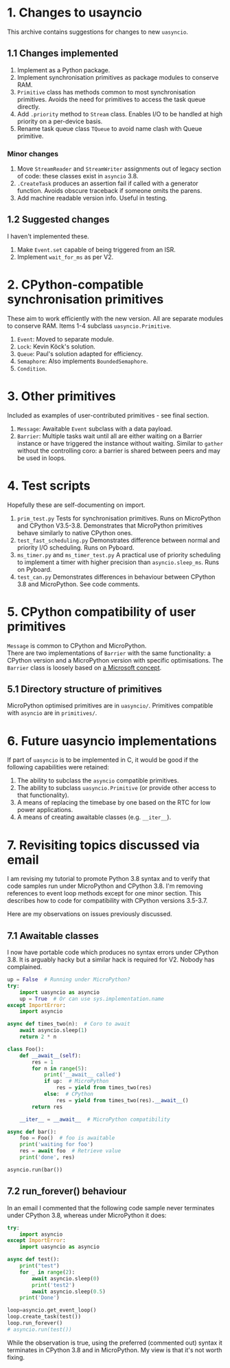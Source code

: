 # 1. Changes to usayncio

This archive contains suggestions for changes to new `uasyncio`.

## 1.1 Changes implemented

 1. Implement as a Python package.
 2. Implement synchronisation primitives as package modules to conserve RAM.
 3. `Primitive` class has methods common to most synchronisation primitives.
 Avoids the need for primitives to access the task queue directly.
 4. Add `.priority` method to `Stream` class. Enables I/O to be handled at high
 priority on a per-device basis.
 5. Rename task queue class `TQueue` to avoid name clash with Queue primitive.

### Minor changes

 1. Move `StreamReader` and `StreamWriter` assignments out of legacy section of
 code: these classes exist in `asyncio` 3.8.
 2. `.CreateTask` produces an assertion fail if called with a generator function.
 Avoids obscure traceback if someone omits the parens.
 3. Add machine readable version info. Useful in testing.

## 1.2 Suggested changes

I haven't implemented these.

 1. Make `Event.set` capable of being triggered from an ISR.
 2. Implement `wait_for_ms` as per V2.

# 2. CPython-compatible synchronisation primitives

These aim to work efficiently with the new version. All are separate modules to
conserve RAM. Items 1-4 subclass `uasyncio.Primitive`.

 1. `Event`: Moved to separate module.
 2. `Lock`: Kevin Köck's solution.
 3. `Queue`: Paul's solution adapted for efficiency.
 4. `Semaphore`: Also implements `BoundedSemaphore`.
 5. `Condition`.

# 3. Other primitives

Included as examples of user-contributed primitives - see final section.

 1. `Message`: Awaitable `Event` subclass with a data payload.
 2. `Barrier`: Multiple tasks wait until all are either waiting on a Barrier
 instance or have triggered the instance without waiting. Similar to  `gather`
 without the controlling coro: a barrier is shared between peers and may be
 used in loops.

# 4. Test scripts

Hopefully these are self-documenting on import.

 1. `prim_test.py` Tests for synchronisation primitives. Runs on MicroPython and
 CPython V3.5-3.8. Demonstrates that MicroPython primitives behave similarly to
 native CPython ones.
 2. `test_fast_scheduling.py` Demonstrates difference between normal and priority
 I/O scheduling. Runs on Pyboard.
 3. `ms_timer.py` and `ms_timer_test.py` A practical use of priority scheduling to
 implement a timer with higher precision than `asyncio.sleep_ms`. Runs on Pyboard.
 4. `test_can.py` Demonstrates differences in behaviour between CPython 3.8 and
 MicroPython. See code comments.

# 5. CPython compatibility of user primitives

`Message` is common to CPython and MicroPython.  
There are two implementations of `Barrier` with the same functionality: a CPython
version and a MicroPython version with specific optimisations. The `Barrier` class
is loosely based on
[a Microsoft concept](https://docs.microsoft.com/en-us/windows/win32/sync/synchronization-barriers).

## 5.1 Directory structure of primitives

MicroPython optimised primitives are in `uasyncio/`. Primitives compatible with
`asyncio` are in `primitives/`.

# 6. Future uasyncio implementations

If part of `uasyncio` is to be implemented in C, it would be good if the following
capabilities were retained:
 1. The ability to subclass the `asyncio` compatible primitives.
 2. The ability to subclass `uasyncio.Primitive` (or provide other access to that
 functionality).
 3. A means of replacing the timebase by one based on the RTC for low power
 applications.
 4. A means of creating awaitable classes (e.g. `__iter__`).

# 7. Revisiting topics discussed via email

I am revising my tutorial to promote Python 3.8 syntax and to verify that code
samples run under MicroPython and CPython 3.8. I'm removing references to event
loop methods except for one minor section. This describes how to code for
compatibility with CPython versions 3.5-3.7.

Here are my observations on issues previously discussed.

## 7.1 Awaitable classes

I now have portable code which produces no syntax errors under CPython 3.8. It
is arguably hacky but a similar hack is required for V2. Nobody has complained.
```python
up = False  # Running under MicroPython?
try:
    import uasyncio as asyncio
    up = True  # Or can use sys.implementation.name
except ImportError:
    import asyncio

async def times_two(n):  # Coro to await
    await asyncio.sleep(1)
    return 2 * n

class Foo():
    def __await__(self):
        res = 1
        for n in range(5):
            print('__await__ called')
            if up:  # MicroPython
                res = yield from times_two(res)
            else:  # CPython
                res = yield from times_two(res).__await__()
        return res

    __iter__ = __await__  # MicroPython compatibility

async def bar():
    foo = Foo()  # foo is awaitable
    print('waiting for foo')
    res = await foo  # Retrieve value
    print('done', res)

asyncio.run(bar())
```

## 7.2 run_forever() behaviour

In an email I commented that the following code sample never terminates under
CPython 3.8, whereas under MicroPython it does:
```python
try:
    import asyncio
except ImportError:
    import uasyncio as asyncio

async def test():
    print("test")
    for _ in range(2):
        await asyncio.sleep(0)
        print('test2')
        await asyncio.sleep(0.5)
    print('Done')

loop=asyncio.get_event_loop()
loop.create_task(test())
loop.run_forever()
# asyncio.run(test())
```
While the observation is true, using the preferred (commented out) syntax it
terminates in CPython 3.8 and in MicroPython. My view is that it's not worth
fixing.
